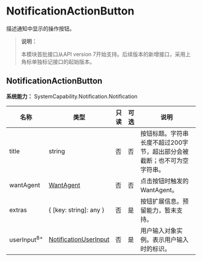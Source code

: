 # NotificationActionButton
<!--Kit: Notification Kit-->
<!--Subsystem: Notification-->
<!--Owner: @michael_woo888-->
<!--Designer: @dongqingran; @wulong158-->
<!--Tester: @wanghong1997-->
<!--Adviser: @huipeizi-->

描述通知中显示的操作按钮。

> **说明：**
>
> 本模块首批接口从API version 7开始支持。后续版本的新增接口，采用上角标单独标记接口的起始版本。

## NotificationActionButton

**系统能力：** SystemCapability.Notification.Notification

| 名称      | 类型                                            | 只读 | 可选 | 说明                      |
| --------- | ----------------------------------------------- | --- | ---- | ------------------------- |
| title     | string                                          | 否  | 否  | 按钮标题。字符串长度不超过200字节，超出部分会被截断；也不可为空字符串。                  |
| wantAgent | [WantAgent](../apis-ability-kit/js-apis-app-ability-wantAgent.md)   | 否  | 否  | 点击按钮时触发的WantAgent。 |
| extras    | { [key: string]: any }                          | 否  | 是  | 按钮扩展信息。预留能力，暂未支持。              |
| userInput<sup>8+</sup> | [NotificationUserInput](js-apis-inner-notification-notificationUserInput.md) | 否  | 是  | 用户输入对象实例。表示用户输入时的标识。          |
